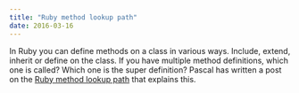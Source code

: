 ```yaml
---
title: "Ruby method lookup path"
date: 2016-03-16
---
```


In Ruby you can define methods on a class in various ways. Include, extend, inherit or define on the class. If you have multiple method definitions, which one is called? Which one is the super definition? Pascal has written a post on the [Ruby method lookup path](http://pascalbetz.github.io/ruby/2016/03/14/lookup-path/) that explains this.
